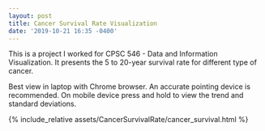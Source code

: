 ```yaml
---
layout: post
title: Cancer Survival Rate Visualization
date: '2019-10-21 16:35 -0400'
---
```


This is a project I worked for CPSC 546 - Data and Information Visualization. It presents the 5 to 20-year survival rate for different type of cancer.

Best view in laptop with Chrome browser. An accurate pointing device is recommended.
On mobile device press and hold to view the trend and standard deviations.

{% include_relative assets/CancerSurvivalRate/cancer_survival.html %}
